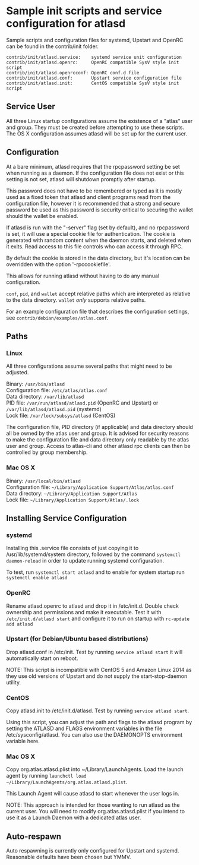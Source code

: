 Sample init scripts and service configuration for atlasd
==========================================================

Sample scripts and configuration files for systemd, Upstart and OpenRC
can be found in the contrib/init folder.

    contrib/init/atlasd.service:    systemd service unit configuration
    contrib/init/atlasd.openrc:     OpenRC compatible SysV style init script
    contrib/init/atlasd.openrcconf: OpenRC conf.d file
    contrib/init/atlasd.conf:       Upstart service configuration file
    contrib/init/atlasd.init:       CentOS compatible SysV style init script

Service User
---------------------------------

All three Linux startup configurations assume the existence of a "atlas" user
and group.  They must be created before attempting to use these scripts.
The OS X configuration assumes atlasd will be set up for the current user.

Configuration
---------------------------------

At a bare minimum, atlasd requires that the rpcpassword setting be set
when running as a daemon.  If the configuration file does not exist or this
setting is not set, atlasd will shutdown promptly after startup.

This password does not have to be remembered or typed as it is mostly used
as a fixed token that atlasd and client programs read from the configuration
file, however it is recommended that a strong and secure password be used
as this password is security critical to securing the wallet should the
wallet be enabled.

If atlasd is run with the "-server" flag (set by default), and no rpcpassword is set,
it will use a special cookie file for authentication. The cookie is generated with random
content when the daemon starts, and deleted when it exits. Read access to this file
controls who can access it through RPC.

By default the cookie is stored in the data directory, but it's location can be overridden
with the option '-rpccookiefile'.

This allows for running atlasd without having to do any manual configuration.

`conf`, `pid`, and `wallet` accept relative paths which are interpreted as
relative to the data directory. `wallet` *only* supports relative paths.

For an example configuration file that describes the configuration settings,
see `contrib/debian/examples/atlas.conf`.

Paths
---------------------------------

### Linux

All three configurations assume several paths that might need to be adjusted.

Binary:              `/usr/bin/atlasd`  
Configuration file:  `/etc/atlas/atlas.conf`  
Data directory:      `/var/lib/atlasd`  
PID file:            `/var/run/atlasd/atlasd.pid` (OpenRC and Upstart) or `/var/lib/atlasd/atlasd.pid` (systemd)  
Lock file:           `/var/lock/subsys/atlasd` (CentOS)  

The configuration file, PID directory (if applicable) and data directory
should all be owned by the atlas user and group.  It is advised for security
reasons to make the configuration file and data directory only readable by the
atlas user and group.  Access to atlas-cli and other atlasd rpc clients
can then be controlled by group membership.

### Mac OS X

Binary:              `/usr/local/bin/atlasd`  
Configuration file:  `~/Library/Application Support/Atlas/atlas.conf`  
Data directory:      `~/Library/Application Support/Atlas`  
Lock file:           `~/Library/Application Support/Atlas/.lock`  

Installing Service Configuration
-----------------------------------

### systemd

Installing this .service file consists of just copying it to
/usr/lib/systemd/system directory, followed by the command
`systemctl daemon-reload` in order to update running systemd configuration.

To test, run `systemctl start atlasd` and to enable for system startup run
`systemctl enable atlasd`

### OpenRC

Rename atlasd.openrc to atlasd and drop it in /etc/init.d.  Double
check ownership and permissions and make it executable.  Test it with
`/etc/init.d/atlasd start` and configure it to run on startup with
`rc-update add atlasd`

### Upstart (for Debian/Ubuntu based distributions)

Drop atlasd.conf in /etc/init.  Test by running `service atlasd start`
it will automatically start on reboot.

NOTE: This script is incompatible with CentOS 5 and Amazon Linux 2014 as they
use old versions of Upstart and do not supply the start-stop-daemon utility.

### CentOS

Copy atlasd.init to /etc/init.d/atlasd. Test by running `service atlasd start`.

Using this script, you can adjust the path and flags to the atlasd program by
setting the ATLASD and FLAGS environment variables in the file
/etc/sysconfig/atlasd. You can also use the DAEMONOPTS environment variable here.

### Mac OS X

Copy org.atlas.atlasd.plist into ~/Library/LaunchAgents. Load the launch agent by
running `launchctl load ~/Library/LaunchAgents/org.atlas.atlasd.plist`.

This Launch Agent will cause atlasd to start whenever the user logs in.

NOTE: This approach is intended for those wanting to run atlasd as the current user.
You will need to modify org.atlas.atlasd.plist if you intend to use it as a
Launch Daemon with a dedicated atlas user.

Auto-respawn
-----------------------------------

Auto respawning is currently only configured for Upstart and systemd.
Reasonable defaults have been chosen but YMMV.
